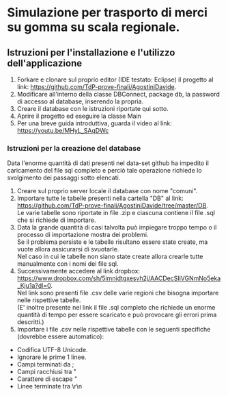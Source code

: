 # Simulazione per trasporto di merci su gomma su scala regionale.

## Istruzioni per l'installazione e l'utilizzo dell'applicazione
1. Forkare e clonare sul proprio editor (IDE testato: Eclipse) il progetto al link: https://github.com/TdP-prove-finali/AgostiniDavide.
2. Modificare all'interno della classe DBConnect, package db, la password di accesso al database, inserendo la propria.
3. Creare il database con le istruzioni riportate qui sotto.
4. Aprire il progetto ed eseguire la classe Main
5. Per una breve guida introduttiva, guarda il video al link: https://youtu.be/MHyL_SAqDWc

### Istruzioni per la creazione del database
Data l'enorme quantità di dati presenti nel data-set github ha impedito il caricamento del file sql completo e perciò tale operazione richiede lo svolgimento dei passaggi sotto elencati.
1. Creare sul proprio server locale il database con nome "comuni".
2. Importare tutte le tabelle presenti nella cartella "DB" al link: https://github.com/TdP-prove-finali/AgostiniDavide/tree/master/DB. \
Le varie tabelle sono riportate in file .zip e ciascuna contiene il file .sql che si richiede di importare.
3. Data la grande quantità di casi talvolta può impiegare troppo tempo o il processo di importazione mostra dei problemi.\
Se il problema persiste e le tabelle risultano essere state create, ma vuote allora assicurarsi di svuotarle.\
Nel caso in cui le tabelle non siano state create allora crearle tutte manualmente con i nomi dei file sql.
4. Successivamente accedere al link dropbox: https://www.dropbox.com/sh/5imnidtgxesvh2j/AACDecSIiVGNmNo5eka_Kju1a?dl=0. \
Nel link sono presenti file .csv delle varie regioni che bisogna importare nelle rispettive tabelle. \
(E' inoltre presente nel link il file .sql completo che richiede un enorme quantità di tempo per essere scaricato e può provocare gli errori prima descritti.)
5. Importare i file .csv nelle rispettive tabelle con le seguenti specifiche (dovrebbe essere automatico):
* Codifica UTF-8 Unicode.
* Ignorare le prime 1 linee.
* Campi terminati da ;
* Campi racchiusi tra "
* Carattere di escape "
* Linee terminate tra \r\n

